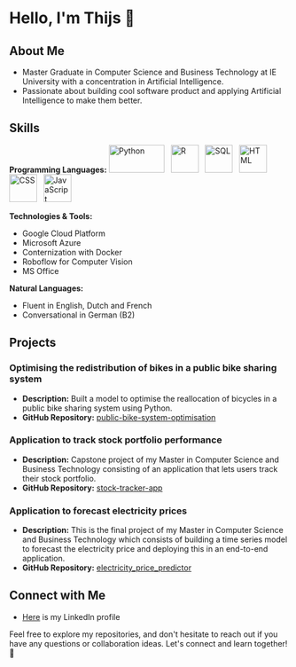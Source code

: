 # Hello, I'm Thijs 👋

## About Me

-   Master Graduate in Computer Science and Business Technology at IE University with a concentration in Artificial Intelligence.
-   Passionate about building cool software product and applying Artificial Intelligence to make them better.

## Skills

**Programming Languages:**
<img src="https://www.python.org/static/community_logos/python-logo-master-v3-TM.png" alt="Python" width="100" height="50"> &nbsp;
<img src="https://www.r-project.org/logo/Rlogo.png" alt="R" width="50" height="50"> &nbsp;
<img src="https://upload.wikimedia.org/wikipedia/commons/8/87/Sql_data_base_with_logo.png" alt="SQL" width="50" height="50"> &nbsp;
<img src="https://www.w3.org/html/logo/downloads/HTML5_1Color_Black.png" alt="HTML" width="50" height="50"> &nbsp;
<img src="https://upload.wikimedia.org/wikipedia/commons/d/d5/CSS3_logo_and_wordmark.svg" alt="CSS" width="50" height="50"> &nbsp;
<img src="https://upload.wikimedia.org/wikipedia/commons/6/6a/JavaScript-logo.png" alt="JavaScript" width="50" height="50">

**Technologies & Tools:**

-   Google Cloud Platform
-   Microsoft Azure
-   Conternization with Docker
-   Roboflow for Computer Vision
-   MS Office

**Natural Languages:**

-   Fluent in English, Dutch and French
-   Conversational in German (B2)

## Projects

### Optimising the redistribution of bikes in a public bike sharing system

-   **Description:** Built a model to optimise the reallocation of bicycles in a public bike sharing system using Python.
-   **GitHub Repository:** [public-bike-system-optimisation](https://github.com/tkeereweer/public-bike-system-optimisation)

### Application to track stock portfolio performance

-   **Description:** Capstone project of my Master in Computer Science and Business Technology consisting of an application that lets users track their stock portfolio.
-   **GitHub Repository:** [stock-tracker-app](https://github.com/tkeereweer/stock-tracker-app)

### Application to forecast electricity prices

-   **Description:** This is the final project of my Master in Computer Science and Business Technology which consists of building a time series model to forecast the electricity price and deploying this in an end-to-end application.
-   **GitHub Repository:** [electricity_price_predictor](https://github.com/tkeereweer/electricity_price_predictor)

<!--
## Certifications

-   [Certification Name 1] - [Issuing Organization]
-   [Certification Name 2] - [Issuing Organization]
-->

## Connect with Me

-   [Here](https://www.linkedin.com/in/matthijskeereweer/) is my LinkedIn profile

Feel free to explore my repositories, and don't hesitate to reach out if you have any questions or collaboration ideas. Let's connect and learn together! 🚀

